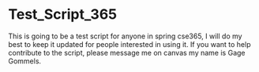 # Test_Script_365
This is going to be a test script for anyone in spring cse365, I will do my best to keep it updated for people interested in using it. If you want to help contribute to the script, please message me on canvas my name is Gage Gommels.
